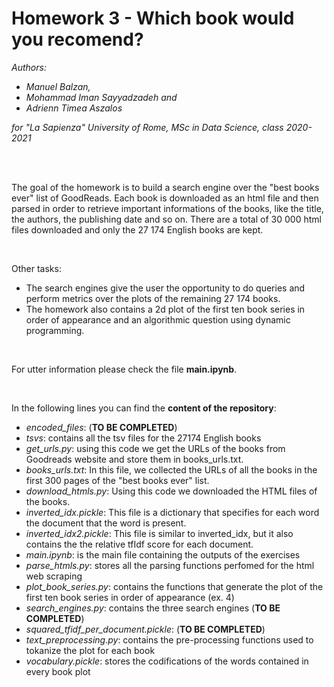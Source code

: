 # Homework 3 - Which book would you recomend?

_Authors:_
* _Manuel Balzan,_
* _Mohammad Iman Sayyadzadeh and_
* _Adrienn Timea Aszalos_

_for "La Sapienza" University of Rome, MSc in Data Science, class 2020-2021_

<br>
<br>

The goal of the homework is to build a search engine over the "best books ever" list of GoodReads. Each book is downloaded as an html file and then parsed in order to retrieve important informations of the books, like the title, the authors, the publishing date and so on. There are a total of 30 000 html files downloaded and only the 27 174 English books are kept. 

<br>

Other tasks: 
* The search engines give the user the opportunity to do queries and perform metrics over the plots of the remaining 27 174 books.
* The homework also contains a 2d plot of the first ten book series in order of appearance and an algorithmic question using dynamic programming.

<br>

For utter information please check the file **main.ipynb**.

<br>

In the following lines you can find the **content of the repository**:
* _encoded_files_: (**TO BE COMPLETED**)
* _tsvs_: contains all the tsv files for the 27174 English books 
* _get_urls.py_: using this code we get the URLs of the books from Goodreads website and store them in books_urls.txt.
* _books_urls.txt_: In this file, we collected the URLs of all the books in the first 300 pages of the "best books ever" list.
* _download_htmls.py_: Using this code we downloaded the HTML files of the books.
* _inverted_idx.pickle_: This file is a dictionary that specifies for each word the document that the word is present.
* _inverted_idx2.pickle_: This file is similar to inverted_idx, but it also contains the the relative tfIdf score for each document.
* _main.ipynb_: is the main file containing the outputs of the exercises
* _parse_htmls.py_: stores all the parsing functions perfomed for the html web scraping 
* _plot_book_series.py_: contains the functions that generate the plot of the first ten book series in order of appearance (ex. 4)
* _search_engines.py_: contains the three search engines (**TO BE COMPLETED**)
* _squared_tfidf_per_document.pickle_: (**TO BE COMPLETED**)
* _text_preprocessing.py_: contains the pre-processing functions used to tokanize the plot for each book
* _vocabulary.pickle_: stores the codifications of the words contained in every book plot

